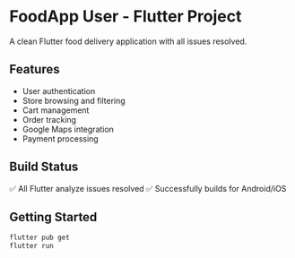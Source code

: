 # FoodApp User - Flutter Project

A clean Flutter food delivery application with all issues resolved.

## Features
- User authentication
- Store browsing and filtering
- Cart management
- Order tracking
- Google Maps integration
- Payment processing

## Build Status
✅ All Flutter analyze issues resolved
✅ Successfully builds for Android/iOS

## Getting Started
```bash
flutter pub get
flutter run
```
